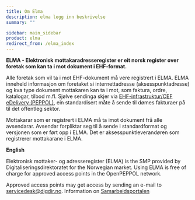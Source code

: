```yaml
---
title: Om Elma
description: elma legg inn beskrivelse
summary: ""

sidebar: main_sidebar
product: elma
redirect_from: /elma_index
---
```


**ELMA - Elektronisk mottakaradresseregister er eit norsk register over foretak som kan ta i mot dokument i EHF-format.**


Alle foretak som vil ta i mot EHF-dokument må vere registrert i ELMA. ELMA inneheld informasjon om foretaket si internettadresse 
(aksesspunktadresse) og kva type dokument mottakaren kan ta i mot, som faktura, ordre, katalogar, tilbod m.fl. Sjølve sendinga skjer 
via  [EHF-infrastruktur/CEF eDelivery (PEPPOL)](https://www.anskaffelser.no/verktoy/veiledere/ehf-infrastruktur-kontraktsoppfolging-systemleverandorer), 
ein standardisert måte å sende til dømes fakturaer på til det offentleg sektor.


Mottakarar som er registrert i ELMA må ta imot dokument frå alle avsendarar. Avsendar forpliktar seg til å sende i standardformat og 
versjonen som er ført opp i ELMA. Det er aksesspunktleverandøren som registrerer mottakarane i ELMA.

**English**

Elektronisk mottaker- og adresseregister (ELMA) is the SMP provided by Digitaliseringsdirektoratet for the Norwegian market. Using ELMA is free of charge for approved access points in the OpenPEPPOL network.

Approved access points may get access by sending an e-mail to <a href="mailto:servicedesk@digdir.no">servicedesk@digdir.no</a>. 
Information on [Samarbeidsportalen](https://samarbeid.digdir.no/elma/ta-i-bruk-elma/109)
